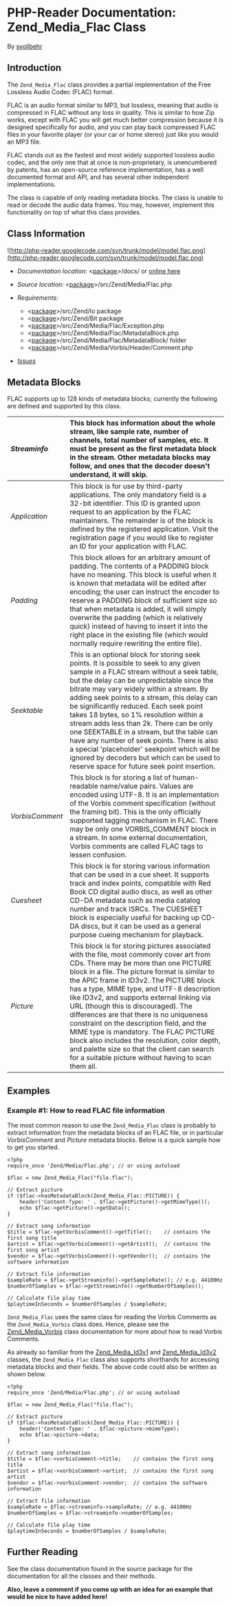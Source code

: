 # PHP-Reader Documentation: Zend\_Media\_Flac Class #
By [svollbehr](http://code.google.com/u/svollbehr/)

## Introduction ##
The `Zend_Media_Flac` class provides a partial implementation of the Free Lossless Audio Codec (FLAC) format.

FLAC is an audio format similar to MP3, but lossless, meaning that audio is compressed in FLAC without any loss in quality. This is similar to how Zip works, except with FLAC you will get much better compression because it is designed specifically for audio, and you can play back compressed FLAC files in your favorite player (or your car or home stereo) just like you would an MP3 file.

FLAC stands out as the fastest and most widely supported lossless audio codec, and the only one that at once is non-proprietary, is unencumbered by patents, has an open-source reference implementation, has a well documented format and API, and has several other independent implementations.

The class is capable of only reading metadata blocks. The class is unable to read or decode the audio data frames. You may, however, implement this functionality on top of what this class provides.

## Class Information ##
![http://php-reader.googlecode.com/svn/trunk/model/model.flac.png](http://php-reader.googlecode.com/svn/trunk/model/model.flac.png)

  * _Documentation location:_ <[package](http://code.google.com/p/php-reader/downloads/list)>/docs/ or [online here](http://php-reader.googlecode.com/svn/docs/index.html)
  * _Source location:_ <[package](http://code.google.com/p/php-reader/downloads/list)>/src/Zend/Media/Flac.php
  * _Requirements:_
    * <[package](http://code.google.com/p/php-reader/downloads/list)>/src/Zend/Io package
    * <[package](http://code.google.com/p/php-reader/downloads/list)>/src/Zend/Bit package
    * <[package](http://code.google.com/p/php-reader/downloads/list)>/src/Zend/Media/Flac/Exception.php
    * <[package](http://code.google.com/p/php-reader/downloads/list)>/src/Zend/Media/Flac/MetadataBlock.php
    * <[package](http://code.google.com/p/php-reader/downloads/list)>/src/Zend/Media/Flac/MetadataBlock/ folder
    * <[package](http://code.google.com/p/php-reader/downloads/list)>/src/Zend/Media/Vorbis/Header/Comment.php

  * _[Issues](http://code.google.com/p/php-reader/issues/list?q=label:FLAC)_

## Metadata Blocks ##
FLAC supports up to 128 kinds of metadata blocks; currently the following are defined and supported by this class.

| _Streaminfo_ | This block has information about the whole stream, like sample rate, number of channels, total number of samples, etc. It must be present as the first metadata block in the stream. Other metadata blocks may follow, and ones that the decoder doesn't understand, it will skip. |
|:-------------|:-----------------------------------------------------------------------------------------------------------------------------------------------------------------------------------------------------------------------------------------------------------------------------------|
| _Application_ | This block is for use by third-party applications. The only mandatory field is a 32-bit identifier. This ID is granted upon request to an application by the FLAC maintainers. The remainder is of the block is defined by the registered application. Visit the registration page if you would like to register an ID for your application with FLAC. |
| _Padding_    | This block allows for an arbitrary amount of padding. The contents of a PADDING block have no meaning. This block is useful when it is known that metadata will be edited after encoding; the user can instruct the encoder to reserve a PADDING block of sufficient size so that when metadata is added, it will simply overwrite the padding (which is relatively quick) instead of having to insert it into the right place in the existing file (which would normally require rewriting the entire file). |
| _Seektable_  | This is an optional block for storing seek points. It is possible to seek to any given sample in a FLAC stream without a seek table, but the delay can be unpredictable since the bitrate may vary widely within a stream. By adding seek points to a stream, this delay can be significantly reduced. Each seek point takes 18 bytes, so 1% resolution within a stream adds less than 2k. There can be only one SEEKTABLE in a stream, but the table can have any number of seek points. There is also a special 'placeholder' seekpoint which will be ignored by decoders but which can be used to reserve space for future seek point insertion. |
| _VorbisComment_ | This block is for storing a list of human-readable name/value pairs. Values are encoded using UTF-8. It is an implementation of the Vorbis comment specification (without the framing bit). This is the only officially supported tagging mechanism in FLAC. There may be only one VORBIS\_COMMENT block in a stream. In some external documentation, Vorbis comments are called FLAC tags to lessen confusion. |
| _Cuesheet_   | This block is for storing various information that can be used in a cue sheet. It supports track and index points, compatible with Red Book CD digital audio discs, as well as other CD-DA metadata such as media catalog number and track ISRCs. The CUESHEET block is especially useful for backing up CD-DA discs, but it can be used as a general purpose cueing mechanism for playback. |
| _Picture_    | This block is for storing pictures associated with the file, most commonly cover art from CDs. There may be more than one PICTURE block in a file. The picture format is similar to the APIC frame in ID3v2. The PICTURE block has a type, MIME type, and UTF-8 description like ID3v2, and supports external linking via URL (though this is discouraged). The differences are that there is no uniqueness constraint on the description field, and the MIME type is mandatory. The FLAC PICTURE block also includes the resolution, color depth, and palette size so that the client can search for a suitable picture without having to scan them all. |

## Examples ##
### Example #1: How to read FLAC file information ###
The most common reason to use the `Zend_Media_Flac` class is probably to extract information from the metadata blocks of an FLAC file, or in particular _VorbisComment_ and _Picture_ metadata blocks. Below is a quick sample how to get you started.

```
<?php
require_once 'Zend/Media/Flac.php'; // or using autoload

$flac = new Zend_Media_Flac("file.flac");

// Extract picture
if ($flac->hasMetadataBlock(Zend_Media_Flac::PICTURE)) {
    header('Content-Type: ' . $flac->getPicture()->getMimeType());
    echo $flac->getPicture()->getData();
}

// Extract song information
$title = $flac->getVorbisComment()->getTitle();    // contains the first song title
$artist = $flac->getVorbisComment()->getArtist();  // contains the first song artist
$vendor = $flac->getVorbisComment()->getVendor();  // contains the software information

// Extract file information
$sampleRate = $flac->getStreaminfo()->getSampleRate(); // e.g. 44100Hz
$numberOfSamples = $flac->getStreaminfo()->getNumberOfSamples();

// Calculate file play time
$playtimeInSeconds = $numberOfSamples / $sampleRate;
```

`Zend_Media_Flac` uses the same class for reading the Vorbis Comments as the `Zend_Media_Vorbis` class does. Hence, please see the [Zend\_Media\_Vorbis](Vorbis.md) class documentation for more about how to read Vorbis Comments.

As already so familiar from the [Zend\_Media\_Id3v1](ID3v1.md) and [Zend\_Media\_Id3v2](ID3v2.md) classes, the `Zend_Media_Flac` class also supports shorthands for accessing metadata blocks and their fields. The above code could also be written as shown below.

```
<?php
require_once 'Zend/Media/Flac.php'; // or using autoload

$flac = new Zend_Media_Flac("file.flac");

// Extract picture
if ($flac->hasMetadataBlock(Zend_Media_Flac::PICTURE)) {
    header('Content-Type: ' . $flac->picture->mimeType);
    echo $flac->picture->data;
}

// Extract song information
$title = $flac->vorbisComment->title;    // contains the first song title
$artist = $flac->vorbisComment->artist;  // contains the first song artist
$vendor = $flac->vorbisComment->vendor;  // contains the software information

// Extract file information
$sampleRate = $flac->streaminfo->sampleRate; // e.g. 44100Hz
$numberOfSamples = $flac->streaminfo->numberOfSamples;

// Calculate file play time
$playtimeInSeconds = $numberOfSamples / $sampleRate;

```

## Further Reading ##
See the class documentation found in the source package for the documentation for all the classes and their methods.

**Also, leave a comment if you come up with an idea for an example that would be nice to have added here!**